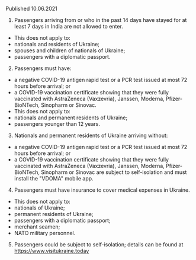 Published 10.06.2021
1. Passengers arriving from or who in the past 14 days have stayed for at least 7 days in India are not allowed to enter.
- This does not apply to:
- nationals and residents of Ukraine;
- spouses and children of nationals of Ukraine;
- passengers with a diplomatic passport.
2. Passengers must have:
- a negative COVID-19 antigen rapid test or a PCR test issued at most 72 hours before arrival; or
- a COVID-19 vaccination certificate showing that they were fully vaccinated with AstraZeneca (Vaxzevria), Janssen, Moderna, Pfizer-BioNTech, Sinopharm or Sinovac.
- This does not apply to:
- nationals and permanent residents of Ukraine;
- passengers younger than 12 years.
3. Nationals and permanent residents of Ukraine arriving without:
- a negative COVID-19 antigen rapid test or a PCR test issued at most 72 hours before arrival; or
- a COVID-19 vaccination certificate showing that they were fully vaccinated with AstraZeneca (Vaxzevria), Janssen, Moderna, Pfizer-BioNTech, Sinopharm or Sinovac are subject to self-isolation and must install the "VDOMA" mobile app.
4. Passengers must have insurance to cover medical expenses in Ukraine.
- This does not apply to:
- nationals of Ukraine;
- permanent residents of Ukraine;
- passengers with a diplomatic passport;
- merchant seamen;
- NATO military personnel.
5. Passengers could be subject to self-isolation; details can be found at <a href="https://www.visitukraine.today">https://www.visitukraine.today</a> 

